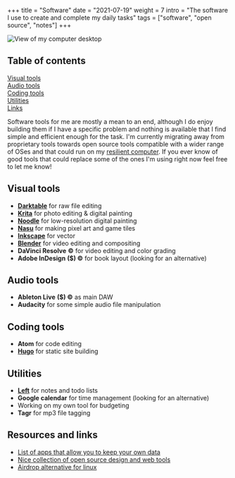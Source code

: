 +++
title = "Software"
date = "2021-07-19"
weight = 7
intro = "The software I use to create and complete my daily tasks"
tags = ["software", "open source", "notes"]
+++

![View of my computer desktop](/img/about/desktop.jpg)

## Table of contents

<div class="table-of-contents">

[Visual tools](#visual-tools)  
[Audio tools](#audio-tools)  
[Coding tools](#coding-tools)  
[Utilities](#utilities)  
[Links](#resources-and-links)

</div>

Software tools for me are mostly a mean to an end, although I do enjoy building them if I have a specific problem and nothing is available that I find simple and efficient enough for the task. I'm currently migrating away from proprietary tools towards open source tools compatible with a wider range of OSes and that could run on my [resilient computer](/craft/resilient-computer/). If you ever know of good tools that could replace some of the ones I'm using right now feel free to let me know!

## Visual tools

- [**Darktable**](https://www.darktable.org/) for raw file editing  
- [**Krita**](https://krita.org/en/) for photo editing & digital painting  
- [**Noodle**](https://100r.co/site/noodle.html) for low-resolution digital painting  
- [**Nasu**](https://100r.co/site/nasu.html) for making pixel art and game tiles  
- [**Inkscape**](https://inkscape.org/) for vector
- [**Blender**](https://www.blender.org/) for video editing and compositing  
- **DaVinci Resolve** **©** for video editing and color grading  
- **Adobe InDesign** **($) ©** for book layout (looking for an alternative)  

## Audio tools

- **Ableton Live** **($) ©**  as main DAW
- **Audacity** for some simple audio file manipulation

## Coding tools

- **Atom** for code editing
- [**Hugo**](https://gohugo.io/) for static site building

## Utilities

- [**Left**]((https://github.com/hundredrabbits/left)) for notes and todo lists
- **Google calendar** for time management (looking for an alternative)  
- Working on my own tool for budgeting
- **Tagr** for mp3 file tagging

## Resources and links

- [List of apps that allow you to keep your own data](https://0data.app/)
- [Nice collection of open source design and web tools](http://osp.kitchen/tools/)
- [Airdrop alternative for linux](https://medium.com/geekculture/the-iphone-to-linux-airdrop-alternative-you-need-804a082fec9e)
